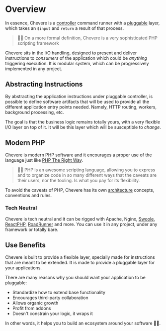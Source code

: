 # Overview

In essence, Chevere is a [controller](./../components/controller.md) command runner with a [pluggable](../components/Pluggable.md) layer, which takes an `$input` and `return` a result of that process.

> 🧔🏾 On a more formal definition, Chevere is a very sophisticated PHP scripting framework

Chevere sits in the I/O handling, designed to present and deliver instructions to *consumers* of the application which could be _anything_ triggering execution. It is modular system, which can be progressively implemented in any project.

## Abstracting Instructions

By abstracting the application instructions under pluggable controller, is possible to define software artifacts that will be used to provide all the different application entry points needed. Namely, HTTP routing, workers, background processing, etc.

The goal is that the business logic remains totally yours, with a very flexible I/O layer on top of it. It will be this layer which will be susceptible to _change_.

## Modern PHP

Chevere is modern PHP software and it encourages a proper use of the language just like [PHP The Right Way](https://phptherightway.com/).

> 🧔🏾 PHP is an awesome scripting language, allowing you to express and to organize code in so many different ways that the caveats are their users, nor the tooling. Is what you pay for its flexibility.

To avoid the caveats of PHP, Chevere has its own [architecture](./../architecture/README.md) concepts, conventions and rules.

### Tech Neutral

Chevere is tech neutral and it can be rigged with Apache, Nginx, [Swoole](https://www.swoole.co.uk/), [ReactPHP](https://reactphp.org/), [RoadRunner](https://roadrunner.dev/) and more. You can use it in any project, under any framework or totally bare.

## Use Benefits

Chevere is built to provide a flexible layer, specially made for instructions that are meant to be extended. It is made to provide a pluggable layer for your applications.

There are many reasons why you should want your application to be pluggable:

* Standardize how to extend base functionality
* Encourages third-party collaboration
* Allows organic growth
* Profit from addons
* Doesn't constrain your logic, it wraps it

In other words, it helps you to build an ecosystem around your software 👏🏾.

